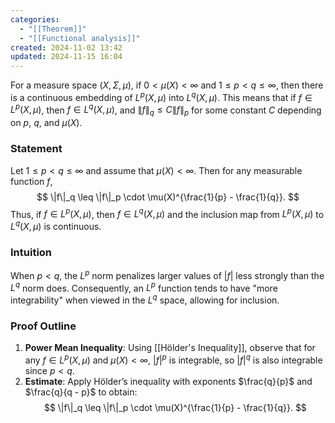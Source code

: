 ```yaml
---
categories:
  - "[[Theorem]]"
  - "[[Functional analysis]]"
created: 2024-11-02 13:42
updated: 2024-11-15 16:04
---
```

For a measure space $(X, \Sigma, \mu)$, if $0 < \mu(X) < \infty$ and $1 \leq p < q \leq \infty$, then there is a continuous embedding of $L^p(X, \mu)$ into $L^q(X, \mu)$. This means that if $f \in L^p(X, \mu)$, then $f \in L^q(X, \mu)$, and $\|f\|_q \leq C \|f\|_p$ for some constant $C$ depending on $p$, $q$, and $\mu(X)$.

### Statement
Let $1 \leq p < q \leq \infty$ and assume that $\mu(X) < \infty$. Then for any measurable function $f$,
$$
\|f\|_q \leq \|f\|_p \cdot \mu(X)^{\frac{1}{p} - \frac{1}{q}}.
$$
Thus, if $f \in L^p(X, \mu)$, then $f \in L^q(X, \mu)$ and the inclusion map from $L^p(X, \mu)$ to $L^q(X, \mu)$ is continuous.

### Intuition
When $p < q$, the $L^p$ norm penalizes larger values of $|f|$ less strongly than the $L^q$ norm does. Consequently, an $L^p$ function tends to have "more integrability" when viewed in the $L^q$ space, allowing for inclusion.

### Proof Outline
1. **Power Mean Inequality**: Using [[Hölder's Inequality]], observe that for any $f \in L^p(X, \mu)$ and $\mu(X) < \infty$, $|f|^p$ is integrable, so $|f|^q$ is also integrable since $p < q$.
2. **Estimate**: Apply Hölder’s inequality with exponents $\frac{q}{p}$ and $\frac{q}{q - p}$ to obtain:
   $$
   \|f\|_q \leq \|f\|_p \cdot \mu(X)^{\frac{1}{p} - \frac{1}{q}}.
   $$